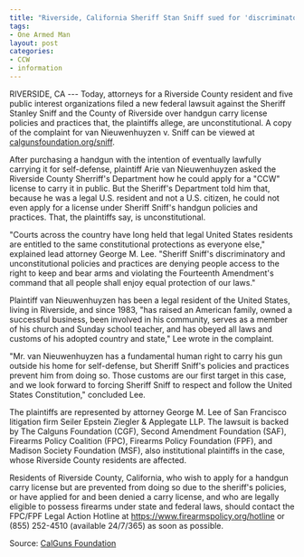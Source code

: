 ```yaml
---
title: "Riverside, California Sheriff Stan Sniff sued for 'discriminatory and unconstitutional' handgun carry policies in federal court"
tags:
- One Armed Man
layout: post
categories:
- CCW
- information
---
```


RIVERSIDE, CA --- Today, attorneys for a Riverside County resident and five public interest organizations filed a new federal lawsuit against the Sheriff Stanley Sniff and the County of Riverside over handgun carry license policies and practices that, the plaintiffs allege, are unconstitutional. A copy of the complaint for van Nieuwenhuyzen v. Sniff can be viewed at [calgunsfoundation.org/sniff](http://www.calgunsfoundation.org/sniff).

After purchasing a handgun with the intention of eventually lawfully carrying it for self-defense, plaintiff Arie van Nieuwenhuyzen asked the Riverside County Sherriff's Department how he could apply for a "CCW" license to carry it in public. But the Sheriff's Department told him that, because he was a legal U.S. resident and not a U.S. citizen, he could not even apply for a license under Sheriff Sniff's handgun policies and practices. That, the plaintiffs say, is unconstitutional.

"Courts across the country have long held that legal United States residents are entitled to the same constitutional protections as everyone else," explained lead attorney George M. Lee. "Sheriff Sniff's discriminatory and unconstitutional policies and practices are denying people access to the right to keep and bear arms and violating the Fourteenth Amendment's command that all people shall enjoy equal protection of our laws."

Plaintiff van Nieuwenhuyzen has been a legal resident of the United States, living in Riverside, and since 1983, "has raised an American family, owned a successful business, been involved in his community, serves as a member of his church and Sunday school teacher, and has obeyed all laws and customs of his adopted country and state," Lee wrote in the complaint.

"Mr. van Nieuwenhuyzen has a fundamental human right to carry his gun outside his home for self-defense, but Sheriff Sniff's policies and practices prevent him from doing so. Those customs are our first target in this case, and we look forward to forcing Sheriff Sniff to respect and follow the United States Constitution," concluded Lee.

The plaintiffs are represented by attorney George M. Lee of San Francisco litigation firm Seiler Epstein Ziegler & Applegate LLP. The lawsuit is backed by The Calguns Foundation (CGF), Second Amendment Foundation (SAF), Firearms Policy Coalition (FPC), Firearms Policy Foundation (FPF), and Madison Society Foundation (MSF), also institutional plaintiffs in the case, whose Riverside County residents are affected.

Residents of Riverside County, California, who wish to apply for a handgun carry license but are prevented from doing so due to the sheriff's policies, or have applied for and been denied a carry license, and who are legally eligible to possess firearms under state and federal laws, should contact the FPC/FPF Legal Action Hotline at https://www.firearmspolicy.org/hotline or (855) 252-4510 (available 24/7/365) as soon as possible.

Source: [CalGuns Foundation](http://www.calgunsfoundation.org/riverside_california_sheriff_stan_sniff_sued)
